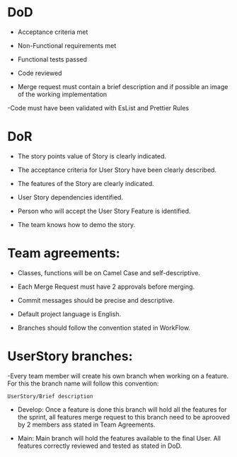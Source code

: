 # DoD



- Acceptance criteria met

- Non-Functional requirements met

- Functional tests passed

- Code reviewed

- Merge request must contain a brief description and if possible an image of the working implementation

-Code must have been validated with EsList and Prettier Rules


# DoR



- The story points value of Story is clearly indicated.

- The acceptance criteria for User Story have been clearly described.

- The features of the Story are clearly indicated.

- User Story dependencies identified.

- Person who will accept the User Story Feature is identified.

- The team knows how to demo the story.


# Team agreements:



- Classes, functions will be on Camel Case and self-descriptive.

- Each Merge Request must have 2 approvals before merging.

- Commit messages should be precise and descriptive.

- Default project language is English.

- Branches should follow the convention stated in WorkFlow.





# UserStory branches: 

-Every team member will create his own branch when working on a feature. For this the branch name will follow this convention:






    UserStory/Brief description




- Develop: Once a feature is done this branch will hold all the features for the sprint, all features merge request to this branch need to be aprooved by 2 members ass stated in Team Agreements.



- Main: Main branch will hold the features available to the final User. All features correctly reviewed and tested as stated in DoD.
